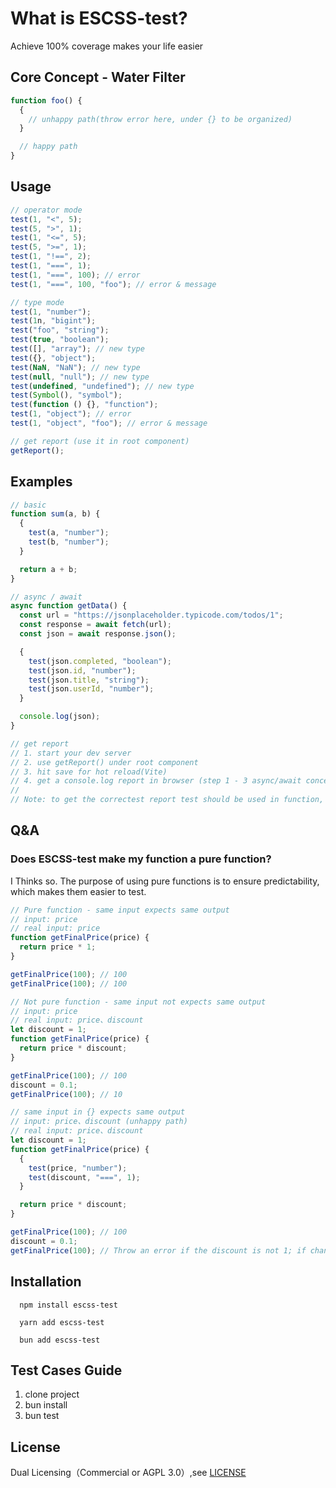 # What is ESCSS-test?

Achieve 100% coverage makes your life easier

## Core Concept - Water Filter

```js
function foo() {
  {
    // unhappy path(throw error here, under {} to be organized)
  }

  // happy path
}
```

## Usage

```js
// operator mode
test(1, "<", 5);
test(5, ">", 1);
test(1, "<=", 5);
test(5, ">=", 1);
test(1, "!==", 2);
test(1, "===", 1);
test(1, "===", 100); // error
test(1, "===", 100, "foo"); // error & message

// type mode
test(1, "number");
test(1n, "bigint");
test("foo", "string");
test(true, "boolean");
test([], "array"); // new type
test({}, "object");
test(NaN, "NaN"); // new type
test(null, "null"); // new type
test(undefined, "undefined"); // new type
test(Symbol(), "symbol");
test(function () {}, "function");
test(1, "object"); // error
test(1, "object", "foo"); // error & message

// get report (use it in root component)
getReport();
```

## Examples

```js
// basic
function sum(a, b) {
  {
    test(a, "number");
    test(b, "number");
  }

  return a + b;
}

// async / await
async function getData() {
  const url = "https://jsonplaceholder.typicode.com/todos/1";
  const response = await fetch(url);
  const json = await response.json();

  {
    test(json.completed, "boolean");
    test(json.id, "number");
    test(json.title, "string");
    test(json.userId, "number");
  }

  console.log(json);
}

// get report
// 1. start your dev server
// 2. use getReport() under root component
// 3. hit save for hot reload(Vite)
// 4. get a console.log report in browser (step 1 - 3 async/await concern)
//
// Note: to get the correctest report test should be used in function, not outside(test in Vue 3)
```

## Q&A

### Does ESCSS-test make my function a pure function?

I Thinks so. The purpose of using pure functions is to ensure predictability, which makes them easier to test.

```js
// Pure function - same input expects same output
// input: price
// real input: price
function getFinalPrice(price) {
  return price * 1;
}

getFinalPrice(100); // 100
getFinalPrice(100); // 100
```

```js
// Not pure function - same input not expects same output
// input: price
// real input: price、discount
let discount = 1;
function getFinalPrice(price) {
  return price * discount;
}

getFinalPrice(100); // 100
discount = 0.1;
getFinalPrice(100); // 10
```

```js
// same input in {} expects same output
// input: price、discount (unhappy path)
// real input: price、discount
let discount = 1;
function getFinalPrice(price) {
  {
    test(price, "number");
    test(discount, "===", 1);
  }

  return price * discount;
}

getFinalPrice(100); // 100
discount = 0.1;
getFinalPrice(100); // Throw an error if the discount is not 1; if changed to 1, receive 100 as expected.
```

## Installation

```
  npm install escss-test
```

```
  yarn add escss-test
```

```
  bun add escss-test
```

## Test Cases Guide

1. clone project
2. bun install
3. bun test

## License

Dual Licensing（Commercial or AGPL 3.0）,see [LICENSE](./LICENSE)
